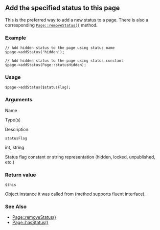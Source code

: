 Add the specified status to this page
-------------------------------------

This is the preferred way to add a new status to a page. There is also a corresponding [`Page::removeStatus()`](/api/ref/page/remove-status/) method.

### Example

    // Add hidden status to the page using status name
    $page->addStatus('hidden');
    
    // Add hidden status to the page using status constant
    $page->addStatus(Page::statusHidden); 

### Usage

    $page->addStatus($statusFlag);

### Arguments

Name

Type(s)

Description

`statusFlag`

int, string

Status flag constant or string representation (hidden, locked, unpublished, etc.)

### Return value

`$this`

Object instance it was called from (method supports fluent interface).

### See Also

*   [Page::removeStatus()](/api/ref/page/remove-status/)
*   [Page::hasStatus()](/api/ref/page/has-status/)

